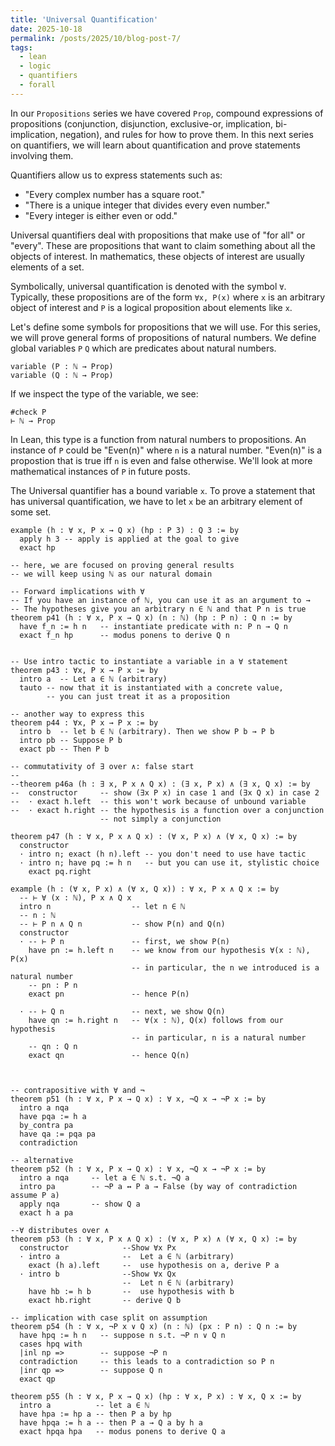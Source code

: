```yaml
---
title: 'Universal Quantification'
date: 2025-10-18
permalink: /posts/2025/10/blog-post-7/
tags:
  - lean
  - logic
  - quantifiers
  - forall
---
```


In our `Propositions` series we have covered `Prop`, compound expressions of propositions (conjunction, disjunction, exclusive-or, implication, bi-implication, negation), and rules for how to prove them. In this next series on quantifiers, we will learn about quantification and prove statements involving them.

Quantifiers allow us to express statements such as:
- "Every complex number has a square root."
- "There is a unique integer that divides every even number."
- "Every integer is either even or odd."

Universal quantifiers deal with propositions that make use of "for all" or "every". These are propositions that want to claim something about all the objects of interest. In mathematics, these objects of interest are usually elements of a set.

Symbolically, universal quantification is denoted with the symbol `∀`. Typically, these propositions are of the form `∀x, P(x)` where `x` is an arbitrary object of interest and `P` is a logical proposition about elements like `x`. 

Let's define some symbols for propositions that we will use. For this series, we will prove general forms of propositions of natural numbers. We define global variables `P` `Q` which are predicates about natural numbers.

```lean
variable (P : ℕ → Prop)
variable (Q : ℕ → Prop)
```

If we inspect the type of the variable, we see:
```lean
#check P
⊢ ℕ → Prop
```

In Lean, this type is a function from natural numbers to propositions. An instance of `P` could be "Even(n)" where `n` is a natural number. "Even(n)" is a propostion that is true iff `n` is even and false otherwise. We'll look at more mathematical instances of `P` in future posts.

The Universal quantifier has a bound variable `x`. 
To prove a statement that has universal quantification, we have to let `x` be an arbitrary element of some set.
 
```lean
example (h : ∀ x, P x → Q x) (hp : P 3) : Q 3 := by
  apply h 3 -- apply is applied at the goal to give
  exact hp

-- here, we are focused on proving general results
-- we will keep using ℕ as our natural domain

-- Forward implications with ∀
-- If you have an instance of ℕ, you can use it as an argument to →
-- The hypotheses give you an arbitrary n ∈ ℕ and that P n is true
theorem p41 (h : ∀ x, P x → Q x) (n : ℕ) (hp : P n) : Q n := by
  have f_n := h n   -- instantiate predicate with n: P n → Q n
  exact f_n hp      -- modus ponens to derive Q n


-- Use intro tactic to instantiate a variable in a ∀ statement
theorem p43 : ∀x, P x → P x := by
  intro a  -- Let a ∈ ℕ (arbitrary)
  tauto -- now that it is instantiated with a concrete value,
        -- you can just treat it as a proposition

-- another way to express this
theorem p44 : ∀x, P x → P x := by
  intro b  -- let b ∈ ℕ (arbitrary). Then we show P b → P b
  intro pb -- Suppose P b
  exact pb -- Then P b

-- commutativity of ∃ over ∧: false start
--
--theorem p46a (h : ∃ x, P x ∧ Q x) : (∃ x, P x) ∧ (∃ x, Q x) := by
--  constructor     -- show (∃x P x) in case 1 and (∃x Q x) in case 2
--  · exact h.left  -- this won't work because of unbound variable
--  · exact h.right -- the hypothesis is a function over a conjunction
                    -- not simply a conjunction

theorem p47 (h : ∀ x, P x ∧ Q x) : (∀ x, P x) ∧ (∀ x, Q x) := by
  constructor
  · intro n; exact (h n).left -- you don't need to use have tactic
  · intro n; have pq := h n   -- but you can use it, stylistic choice
    exact pq.right

example (h : (∀ x, P x) ∧ (∀ x, Q x)) : ∀ x, P x ∧ Q x := by
  -- ⊢ ∀ (x : ℕ), P x ∧ Q x
  intro n                  -- let n ∈ ℕ
  -- n : ℕ
  -- ⊢ P n ∧ Q n           -- show P(n) and Q(n)
  constructor
  · -- ⊢ P n               -- first, we show P(n)
    have pn := h.left n    -- we know from our hypothesis ∀(x : ℕ), P(x)
                           -- in particular, the n we introduced is a natural number    
    -- pn : P n
    exact pn               -- hence P(n)

  · -- ⊢ Q n               -- next, we show Q(n)
    have qn := h.right n   -- ∀(x : ℕ), Q(x) follows from our hypothesis
                           -- in particular, n is a natural number
    -- qn : Q n
    exact qn               -- hence Q(n)



-- contrapositive with ∀ and ¬
theorem p51 (h : ∀ x, P x → Q x) : ∀ x, ¬Q x → ¬P x := by
  intro a nqa
  have pqa := h a
  by_contra pa
  have qa := pqa pa
  contradiction

-- alternative
theorem p52 (h : ∀ x, P x → Q x) : ∀ x, ¬Q x → ¬P x := by
  intro a nqa     -- let a ∈ ℕ s.t. ¬Q a
  intro pa        -- ¬P a ↔ P a → False (by way of contradiction assume P a)
  apply nqa       -- show Q a
  exact h a pa

--∀ distributes over ∧
theorem p53 (h : ∀ x, P x ∧ Q x) : (∀ x, P x) ∧ (∀ x, Q x) := by
  constructor            --Show ∀x Px
  · intro a              --  Let a ∈ ℕ (arbitrary)
    exact (h a).left     --  use hypothesis on a, derive P a
  · intro b              --Show ∀x Qx
                         --  Let n ∈ ℕ (arbitrary)
    have hb := h b       --  use hypothesis with b
    exact hb.right       -- derive Q b

-- implication with case split on assumption
theorem p54 (h : ∀ x, ¬P x ∨ Q x) (n : ℕ) (px : P n) : Q n := by
  have hpq := h n   -- suppose n s.t. ¬P n ∨ Q n
  cases hpq with
  |inl np =>        -- suppose ¬P n
  contradiction     -- this leads to a contradiction so P n
  |inr qp =>        -- suppose Q n
  exact qp

theorem p55 (h : ∀ x, P x → Q x) (hp : ∀ x, P x) : ∀ x, Q x := by
  intro a          -- let a ∈ ℕ
  have hpa := hp a -- then P a by hp
  have hpqa := h a -- then P a → Q a by h a
  exact hpqa hpa   -- modus ponens to derive Q a

```